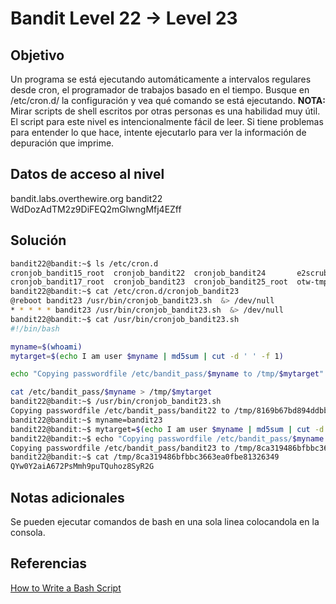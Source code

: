 # Bandit Level 22 → Level 23

## Objetivo
Un programa se está ejecutando automáticamente a intervalos regulares desde cron, el programador de trabajos basado en el tiempo. Busque en /etc/cron.d/ la configuración y vea qué comando se está ejecutando.
**NOTA:** Mirar scripts de shell escritos por otras personas es una habilidad muy útil. El script para este nivel es intencionalmente fácil de leer. Si tiene problemas para entender lo que hace, intente ejecutarlo para ver la información de depuración que imprime.

## Datos de acceso al nivel
bandit.labs.overthewire.org
bandit22
WdDozAdTM2z9DiFEQ2mGlwngMfj4EZff

## Solución
```bash
bandit22@bandit:~$ ls /etc/cron.d
cronjob_bandit15_root  cronjob_bandit22  cronjob_bandit24       e2scrub_all  sysstat
cronjob_bandit17_root  cronjob_bandit23  cronjob_bandit25_root  otw-tmp-dir
bandit22@bandit:~$ cat /etc/cron.d/cronjob_bandit23
@reboot bandit23 /usr/bin/cronjob_bandit23.sh  &> /dev/null
* * * * * bandit23 /usr/bin/cronjob_bandit23.sh  &> /dev/null
bandit22@bandit:~$ cat /usr/bin/cronjob_bandit23.sh
#!/bin/bash

myname=$(whoami)
mytarget=$(echo I am user $myname | md5sum | cut -d ' ' -f 1)

echo "Copying passwordfile /etc/bandit_pass/$myname to /tmp/$mytarget"

cat /etc/bandit_pass/$myname > /tmp/$mytarget
bandit22@bandit:~$ /usr/bin/cronjob_bandit23.sh
Copying passwordfile /etc/bandit_pass/bandit22 to /tmp/8169b67bd894ddbb4412f91573b38db3
bandit22@bandit:~$ myname=bandit23
bandit22@bandit:~$ mytarget=$(echo I am user $myname | md5sum | cut -d ' ' -f 1)
bandit22@bandit:~$ echo "Copying passwordfile /etc/bandit_pass/$myname to /tmp/$mytarget"
Copying passwordfile /etc/bandit_pass/bandit23 to /tmp/8ca319486bfbbc3663ea0fbe81326349
bandit22@bandit:~$ cat /tmp/8ca319486bfbbc3663ea0fbe81326349
QYw0Y2aiA672PsMmh9puTQuhoz8SyR2G
```

## Notas adicionales
Se pueden ejecutar comandos de bash en una sola linea colocandola en la consola.

## Referencias
[How to Write a Bash Script](https://www.datacamp.com/tutorial/how-to-write-bash-script-tutorial)
